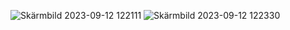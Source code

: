 ![Skärmbild 2023-09-12 122111](https://github.com/schmidtsson/webbprojekt/assets/120182694/b99f6045-2e5f-4074-9170-e2b9661cd20e)
![Skärmbild 2023-09-12 122330](https://github.com/schmidtsson/webbprojekt/assets/120182694/ef06e1f4-1282-4b14-9ca5-c7fa85d576c8)
